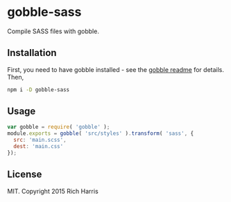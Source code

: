 # gobble-sass

Compile SASS files with gobble.

## Installation

First, you need to have gobble installed - see the [gobble readme](https://github.com/gobblejs/gobble) for details. Then,

```bash
npm i -D gobble-sass
```

## Usage

```js
var gobble = require( 'gobble' );
module.exports = gobble( 'src/styles' ).transform( 'sass', {
  src: 'main.scss',
  dest: 'main.css'
});
```


## License

MIT. Copyright 2015 Rich Harris
